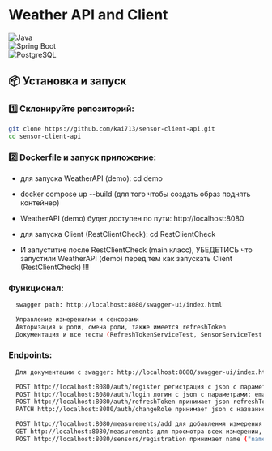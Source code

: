 #  **Weather API and Client**

![Java](https://img.shields.io/badge/Java-17-blue?style=flat-square&logo=java)  
![Spring Boot](https://img.shields.io/badge/Spring%20Boot-3.0-green?style=flat-square&logo=spring)  
![PostgreSQL](https://img.shields.io/badge/PostgreSQL-15-blue?style=flat-square&logo=postgresql)  

## 📦 **Установка и запуск**

### 1️⃣ Склонируйте репозиторий:

```bash
git clone https://github.com/kai713/sensor-client-api.git
cd sensor-client-api
```

### 2️⃣ Dockerfile и запуск приложение:

- для запуска WeatherAPI (demo): cd demo 
- docker compose up --build (для того чтобы создать образ поднять контейнер)
- WeatherAPI (demo) будет доступен по пути: http://localhost:8080

- для запуска Client (RestClientCheck): cd RestClientCheck
- И запуститие после RestClientCheck (main класс), УБЕДЕТИСЬ что запустили WeatherAPI (demo) перед тем как запускать Client (RestClientCheck) !!!



### Функционал:
```bash
  swagger path: http://localhost:8080/swagger-ui/index.html

  Управление измерениями и сенсорами
  Авторизация и роли, смена роли, также имеется refreshToken
  Документация и все тесты (RefreshTokenServiceTest, SensorServiceTest итд) 
```

### Endpoints:
```bash
  Для документации с swagger: http://localhost:8080/swagger-ui/index.html

  POST http://localhost:8080/auth/register регистрация с json с параметрами: name, phoneNumber, email, password, возвращает statusCode
  POST http://localhost:8080/auth/login логин c json с параметрами: email, password, возвращает statusCode
  POST http://localhost:8080/auth/refreshToken принимает json refreshToken, возвращает accessToken
  PATCH http://localhost:8080/auth/changeRole принимает json с названием роли ("role" : "ADMIN"), id береться из контекста security 

  POST http://localhost:8080/measurements/add для добавленмя измерения json с параметрами: value, isRaining, sensor (object)
  GET http://localhost:8080/measurements для просмотра всех измерении, возвращает List с измерениями в формате json
  POST http://localhost:8080/sensors/registration принимает name ("name" : "SensorName")
```
